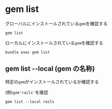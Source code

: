 # gem list
グローバルにインストールされている`gem`を確認する
  
```
gem list
```

ローカルにインストールされている`gem`を確認する
  
```
bundle exec gem list
```
  
## gem list --local (gem の名称)
特定の`gem`がインストールされているか確認する
  
(例)`gem'rails'`を確認
```
gem list --local rails
```
